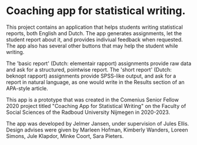 # Coaching app for statistical writing.
This project contains an application that helps students writing statistical reports, both English and Dutch.
The app generates assignments, let the student report about it, and provides indiviual feedback when requested.
The app also has several other buttons that may help the student while writing.

The 'basic report' (Dutch: elementair rapport) assignments provide raw data and ask for a structured, pointwise report.
The 'short report' (Dutch: beknopt rapport) assignments provide SPSS-like output, and ask for a report in natural language,
as one would write in the Results section of an APA-style article.

This app is a prototype that was created in the Comenius Senior Fellow 2020 project titled "Coaching App for Statistical Writing"
on the Faculty of Social Sciences of the Radboud University Nijmegen in 2020-2023.

The app was developed by Jelmer Jansen, under supervision of Jules Ellis. Design advises were given by Marleen Hofman,
Kimberly Wanders, Loreen Simons, Jule Klapdor, Minke Coort, Sara Pieters.
